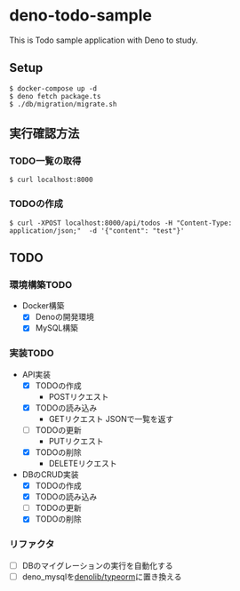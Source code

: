 # deno-todo-sample
This is Todo sample application with Deno to study.

## Setup

```
$ docker-compose up -d
$ deno fetch package.ts
$ ./db/migration/migrate.sh
```

## 実行確認方法

### TODO一覧の取得

```
$ curl localhost:8000
```

### TODOの作成

```
$ curl -XPOST localhost:8000/api/todos -H "Content-Type: application/json;"  -d '{"content": "test"}'
```

## TODO

### 環境構築TODO
* Docker構築
  * [x] Denoの開発環境
  * [x] MySQL構築

### 実装TODO
* API実装
  * [x] TODOの作成
    * POSTリクエスト
  * [x] TODOの読み込み
    * GETリクエスト JSONで一覧を返す
  * [ ] TODOの更新
    * PUTリクエスト
  * [x] TODOの削除
    * DELETEリクエスト
* DBのCRUD実装
  * [x] TODOの作成
  * [x] TODOの読み込み
  * [ ] TODOの更新
  * [x] TODOの削除

### リファクタ

* [ ] DBのマイグレーションの実行を自動化する
* [ ] deno_mysqlを[denolib/typeorm](https://github.com/denolib/typeorm)に置き換える
